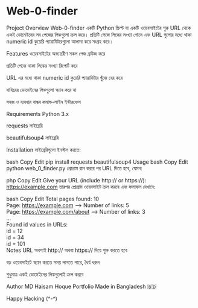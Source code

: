 # Web-0-finder
Project Overview
Web-0-finder একটি Python স্ক্রিপ্ট যা একটি ওয়েবসাইটের শুরু URL থেকে একই ডোমেইনের সব পেজের লিঙ্কগুলো ক্রল করে।
প্রতিটি পেজে লিঙ্কের সংখ্যা গোনে এবং URL গুলোর মধ্যে থাকা numeric id কুয়েরি প্যারামিটারগুলো আলাদা করে সংগ্রহ করে।

Features
ওয়েবসাইটের অভ্যন্তরীণ সকল পেজ ব্রাউজ করে

প্রতিটি পেজে থাকা লিঙ্কের সংখ্যা রিপোর্ট করে

URL এর মধ্যে থাকা numeric id কুয়েরি প্যারামিটার খুঁজে বের করে

বাহিরের ডোমেইনের লিঙ্কগুলো স্ক্যান করে না

সহজ ও ব্যবহার বান্ধব কমান্ড-লাইন ইন্টারফেস

Requirements
Python 3.x

requests লাইব্রেরি

beautifulsoup4 লাইব্রেরি

Installation
লাইব্রেরিগুলো ইনস্টল করতে:

bash
Copy
Edit
pip install requests beautifulsoup4
Usage
bash
Copy
Edit
python web_0_finder.py
প্রোগ্রাম রান করার পর URL দিতে হবে, যেমন:

php
Copy
Edit
Give your URL (include http:// or https://): https://example.com
তারপর প্রোগ্রাম ওয়েবসাইট ক্রল করবে এবং ফলাফল দেখাবে:

bash
Copy
Edit
Total pages found: 10  
Page: https://example.com --> Number of links: 5  
Page: https://example.com/about --> Number of links: 3  
...  
Found id values in URLs:  
id = 12  
id = 34  
id = 101  
Notes
URL অবশ্যই http:// অথবা https:// দিয়ে শুরু করতে হবে

বড় ওয়েবসাইটে স্ক্যান করতে সময় লাগতে পারে, ধৈর্য ধরুন

শুধুমাত্র একই ডোমেইনের লিঙ্কগুলোই ক্রল করবে

Author
MD Haisam Hoque
Portfolio
Made in Bangladesh 🇧🇩

Happy Hacking (^-^)
